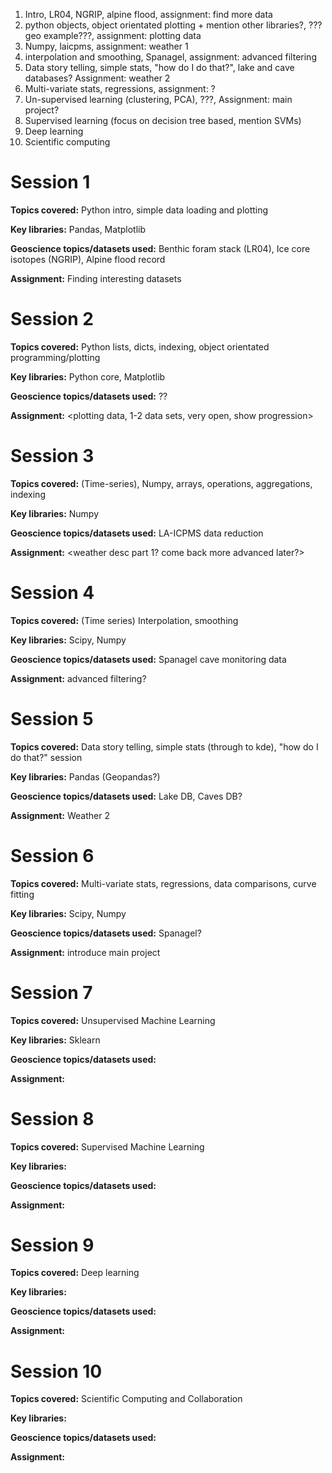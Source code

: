 1. Intro, LR04, NGRIP, alpine flood, assignment: find more data
2. python objects, object orientated plotting + mention other libraries?, ???geo example???, assignment: plotting data
3. Numpy, laicpms, assignment: weather 1
4. interpolation and smoothing, Spanagel, assignment: advanced filtering
5. Data story telling, simple stats, "how do I do that?", lake and cave databases? Assignment: weather 2
6. Multi-variate stats, regressions, assignment: ?
7. Un-supervised learning (clustering, PCA), ???, Assignment: main project?
8. Supervised learning (focus on decision tree based, mention SVMs)
9. Deep learning
10. Scientific computing


# Session 1
**Topics covered:** Python intro, simple data loading and plotting

**Key libraries:** Pandas, Matplotlib

**Geoscience topics/datasets used:** Benthic foram stack (LR04), Ice core isotopes (NGRIP), Alpine flood record

**Assignment:** Finding interesting datasets

# Session 2
**Topics covered:** Python lists, dicts, indexing, object orientated programming/plotting

**Key libraries:** Python core, Matplotlib

**Geoscience topics/datasets used:** ??

**Assignment:** <plotting data, 1-2 data sets, very open, show progression> 

# Session 3
**Topics covered:** (Time-series), Numpy, arrays, operations, aggregations, indexing

**Key libraries:** Numpy

**Geoscience topics/datasets used:** LA-ICPMS data reduction

**Assignment:** <weather desc part 1? come back more advanced later?>

# Session 4
**Topics covered:** (Time series) Interpolation, smoothing

**Key libraries:** Scipy, Numpy

**Geoscience topics/datasets used:** Spanagel cave monitoring data

**Assignment:** advanced filtering?

# Session 5
**Topics covered:** Data story telling, simple stats (through to kde), "how do I do that?" session

**Key libraries:** Pandas (Geopandas?)

**Geoscience topics/datasets used:** Lake DB, Caves DB?

**Assignment:** Weather 2

# Session 6
**Topics covered:** Multi-variate stats, regressions, data comparisons, curve fitting

**Key libraries:** Scipy, Numpy

**Geoscience topics/datasets used:** Spanagel?

**Assignment:** introduce main project

# Session 7
**Topics covered:** Unsupervised Machine Learning

**Key libraries:** Sklearn

**Geoscience topics/datasets used:**

**Assignment:**

# Session 8
**Topics covered:** Supervised Machine Learning

**Key libraries:**

**Geoscience topics/datasets used:**

**Assignment:**

# Session 9
**Topics covered:** Deep learning

**Key libraries:**

**Geoscience topics/datasets used:**

**Assignment:**

# Session 10
**Topics covered:** Scientific Computing and Collaboration

**Key libraries:**

**Geoscience topics/datasets used:**

**Assignment:**

